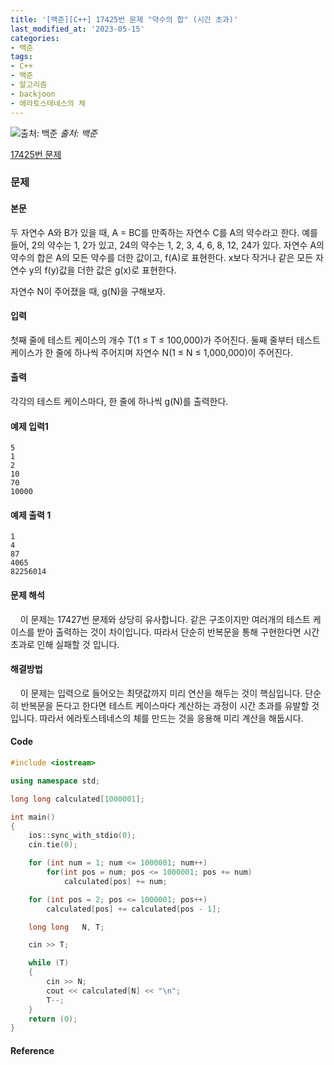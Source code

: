 ```yaml
---
title: '[백준][C++] 17425번 문제 "약수의 합" (시간 초과)'
last_modified_at: '2023-05-15'
categories:
- 백준
tags:
- C++
- 백준
- 알고리즘
- backjoon
- 에라토스테네스의 체
---
```


![출처: 백준](https://onlinejudgeimages.s3-ap-northeast-1.amazonaws.com/images/boj-og.png)
_출처: 백준_

[17425번 문제](https://www.acmicpc.net/problem/17425)

### 문제

#### 본문
두 자연수 A와 B가 있을 때, A = BC를 만족하는 자연수 C를 A의 약수라고 한다. 예를 들어, 2의 약수는 1, 2가 있고, 24의 약수는 1, 2, 3, 4, 6, 8, 12, 24가 있다. 자연수 A의 약수의 합은 A의 모든 약수를 더한 값이고, f(A)로 표현한다. x보다 작거나 같은 모든 자연수 y의 f(y)값을 더한 값은 g(x)로 표현한다.

자연수 N이 주어졌을 때, g(N)을 구해보자.
#### 입력
첫째 줄에 테스트 케이스의 개수 T(1 ≤ T ≤ 100,000)가 주어진다. 둘째 줄부터 테스트 케이스가 한 줄에 하나씩 주어지며 자연수 N(1 ≤ N ≤ 1,000,000)이 주어진다.

#### 출력
각각의 테스트 케이스마다, 한 줄에 하나씩 g(N)를 출력한다.

#### 예제 입력1
	5
	1
	2
	10
	70
	10000

#### 예제 출력 1
	1
	4
	87
	4065
	82256014

#### 문제 해석

&nbsp;&nbsp;&nbsp;&nbsp;이 문제는 17427번 문제와 상당히 유사합니다. 같은 구조이지만 여러개의 테스트 케이스를 받아 출력하는 것이 차이입니다. 따라서 단순히 반복문을 통해 구현한다면 시간 초과로 인해 실패할 것 입니다.
#### 해결방법
&nbsp;&nbsp;&nbsp;&nbsp;이 문제는 입력으로 들어오는 최댓값까지 미리 연산을 해두는 것이 핵심입니다. 단순히 반복문을 돈다고 한다면 테스트 케이스마다 계산하는 과정이 시간 초과를 유발할 것입니다. 따라서 에라토스테네스의 체를 만드는 것을 응용해 미리 계산을 해둡시다.
#### Code
```c++
#include <iostream>

using namespace std;

long long calculated[1000001];

int main()
{
	ios::sync_with_stdio(0);
	cin.tie(0);

	for (int num = 1; num <= 1000001; num++)
		for(int pos = num; pos <= 1000001; pos += num)
			calculated[pos] += num;

	for (int pos = 2; pos <= 1000001; pos++)
		calculated[pos] += calculated[pos - 1];

	long long	N, T;

	cin >> T;

	while (T)
	{
		cin >> N;
		cout << calculated[N] << "\n";
		T--;
	}
	return (0);
}
```

#### Reference
